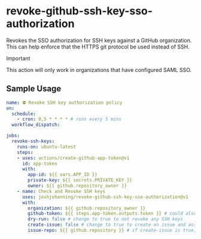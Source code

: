 # revoke-github-ssh-key-sso-authorization

Revokes the SSO authorization for SSH keys against a GitHub organization. This can help enforce that the HTTPS git protocol be used instead of SSH.

> [!IMPORTANT]
> This action will only work in organizations that have configured SAML SSO.

## Sample Usage

```yml
name: ⛔️ Revoke SSH key authorization policy
on:
  schedule:
    - cron: 0,5 * * * * # runs every 5 mins
  workflow_dispatch:

jobs:
  revoke-ssh-keys:
    runs-on: ubuntu-latest
    steps:
    - uses: actions/create-github-app-token@v1
      id: app-token
      with:
        app-id: ${{ vars.APP_ID }}
        private-key: ${{ secrets.PRIVATE_KEY }}
        owner: ${{ github.repository_owner }}
    - name: Check and Revoke SSH keys
      uses: joshjohanning/revoke-github-ssh-key-sso-authorization@v1
      with:
        organization: ${{ github.repository_owner }}
        github-token: ${{ steps.app-token.outputs.token }} # could also use PAT with `admin:org` scope
        dry-run: false # change to true to not revoke any SSH keys
        create-issue: false # change to true to create an issue and assign to the user whose SSH key is being revoked (can't be used with dry-run)
        issue-repo: ${{ github.repository }} # if create-issue is true, repo to create the issue in
```
